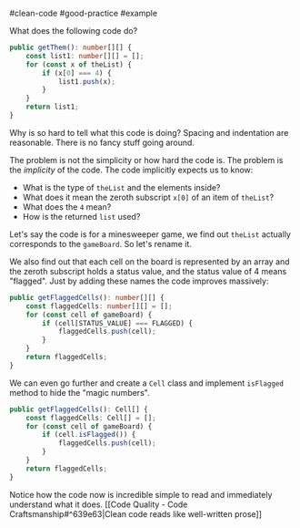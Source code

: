 #clean-code #good-practice #example

What does the following code do?

```typescript
public getThem(): number[][] {
	const list1: number[][] = [];
    for (const x of theList) {
        if (x[0] === 4) {
            list1.push(x);
        }
    }
    return list1;
}
```

Why is so hard to tell what this code is doing? Spacing and indentation are reasonable. There is no fancy stuff going around. 

The problem is not the simplicity or how hard the code is. The problem is the *implicity* of the code. The code implicitly expects us to know:
* What is the type of `theList` and the elements inside? 
* What does it mean the zeroth subscript `x[0]` of an item of `theList`?
* What does the `4` mean?
* How is the returned `list` used?

Let's say the code is for a minesweeper game, we find out `theList` actually corresponds to the `gameBoard`. So let's rename it. 

We also find out that each cell on the board is represented by an array and the zeroth subscript holds a status value, and the status value of 4 means "flagged". Just by adding these names the code improves massively:

```typescript
public getFlaggedCells(): number[][] {
    const flaggedCells: number[][] = [];
    for (const cell of gameBoard) {
        if (cell[STATUS_VALUE] === FLAGGED) {
            flaggedCells.push(cell);
        }
    }
    return flaggedCells;
}
```

We can even go further and create a `Cell` class and implement `isFlagged` method to hide the "magic numbers".

```typescript
public getFlaggedCells(): Cell[] {
    const flaggedCells: Cell[] = [];
    for (const cell of gameBoard) {
        if (cell.isFlagged()) {
            flaggedCells.push(cell);
        }
    }
    return flaggedCells;
}
```

Notice how the code now is incredible simple to read and immediately understand what it does. [[Code Quality - Code Craftsmanship#^639e63|Clean code reads like well-written prose]] 